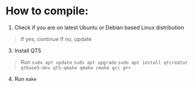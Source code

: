 # How to compile:

1. Check if you are on latest Ubuntu or Debian based Linux distribution
> If yes, continue
> If no, update
3. Install QT5
> Run `sudo apt update`
`sudo apt upgrade`
`sudo apt install qtcreator qtbase5-dev qt5-qmake qmake cmake gcc g++`
4. Run `make`
